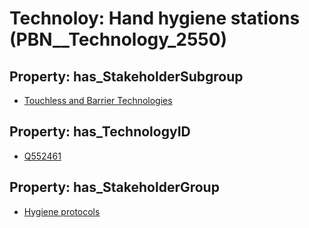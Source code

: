 # Technoloy: __Hand hygiene stations__ (PBN__Technology_2550)

## Property: has_StakeholderSubgroup

* [Touchless and Barrier Technologies](PBN__TechSubgroup_166)

## Property: has_TechnologyID

* [Q552461](Q552461)

## Property: has_StakeholderGroup

* [Hygiene protocols](PBN__TechGroup_9)

